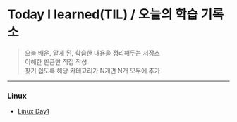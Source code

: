 
# Today I learned(TIL) / 오늘의 학습 기록소
>오늘 배운, 알게 된, 학습한 내용을 정리해두는 저장소  
>이해한 만큼만 직접 작성  
>찾기 쉽도록 해당 카테고리가 N개면 N개 모두에 추가
----------------------------------------------------------------------------------------------------------------------
### Linux
* [Linux Day1](https://github.com/younghyeok-k/TIL/blob/main/Linux/week1.md)
